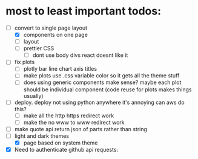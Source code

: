 # most to least important todos:
- [ ] convert to single page layout
  - [x] components on one page
  - [ ] layout
  - [ ] prettier CSS
    - [ ] dont use body divs react doesnt like it
- [ ] fix plots
  - [ ] plotly bar line chart axis titles
  - [ ] make plots use .css variable color so it gets all the theme stuff
  - [ ] does using generic components make sense? maybe each plot should be individual component (code reuse for plots makes things usually)
- [ ] deploy. deploy not using python anywhere it's annoying can aws do this?
  - [ ] make all the http https redirect work
  - [ ] make the no www to www redirect work
- [ ] make quote api return json of parts rather than string
- [ ] light and dark themes
  - [x] page based on system theme
- [x] Need to authenticate github api requests:

